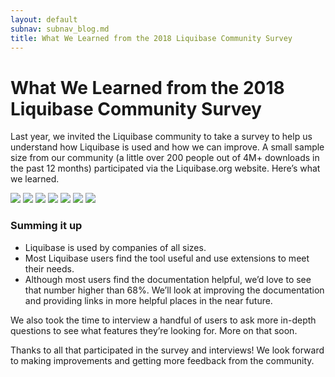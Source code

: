 ```yaml
---
layout: default
subnav: subnav_blog.md
title: What We Learned from the 2018 Liquibase Community Survey
---
```

# What We Learned from the 2018 Liquibase Community Survey

Last year, we invited the Liquibase community to take a survey to help us understand how Liquibase is used and how we can improve. 
A small sample size from our community (a little over 200 people out of 4M+ downloads in the past 12 months) participated via the Liquibase.org website. Here’s what we learned.

<img src="/blog/images/survey-2018-who-uses.png">

<img src="/blog/images/survey-2018-group-size-it.png">

<img src="/blog/images/survey-2018-group-size-dev.png">

<img src="/blog/images/survey-2018-projects.png">

<img src="/blog/images/survey-2018-meet-needs.png">

<img src="/blog/images/survey-2018-doc-helpful.png">

<img src="/blog/images/survey-2018-extension-use.png">
 
### Summing it up

* Liquibase is used by companies of all sizes. 
* Most Liquibase users find the tool useful and use extensions to meet their needs. 
* Although most users find the documentation helpful, we’d love to see that number higher than 68%. We’ll look at improving the documentation and providing links in more helpful places in the near future.

We also took the time to interview a handful of users to ask more in-depth questions to see what features they’re looking for. More on that soon. 

Thanks to all that participated in the survey and interviews! We look forward to making improvements and getting more feedback from the community.  
